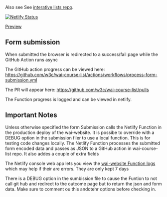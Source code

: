 Also see See [interative lists repo](https://github.com/w3c/wai-interactive-lists).

[![Netlify Status](https://api.netlify.com/api/v1/badges/ef0441b4-e316-47ea-9961-e769a5c4407e/deploy-status)](https://app.netlify.com/sites/wai-course-list/deploys)

[Preview](https://deploy-preview-248--wai-course-list.netlify.app/)

## Form submission

When submitted the browser is redirected to a success/fail page while the GitHub Action runs async

The GitHub action progress can be viewed here:
https://github.com/w3c/wai-course-list/actions/workflows/process-form-submission.yml

The PR will appear here:
https://github.com/w3c/wai-course-list/pulls

The Function progress is logged and can be viewed in netlify.

## Important Notes

Unless otherwise specified the form Submission calls the Netlify Function in the production deploy of the wai-website. It is possibe to override with a DEBUG option in the submission filer to use a local function. This is for testing code changes locally. The Netlify Function processes the submitted form encoded data and passes as JSON to a GitHub action in wai-course-list repo. It also addes a couple of extra fields

The Netlify console web app lets you view the [wai-website Function logs](https://app.netlify.com/sites/wai-website/functions/list-submission) which may help if their are errors. They are only kept 7 days

There is a DEBUG option in the sumbission file to cause the Funtion to not call git hub and redirect to the outcome page but to return the json and form data. Make sure to comment ou this andotehr options before checking in.
